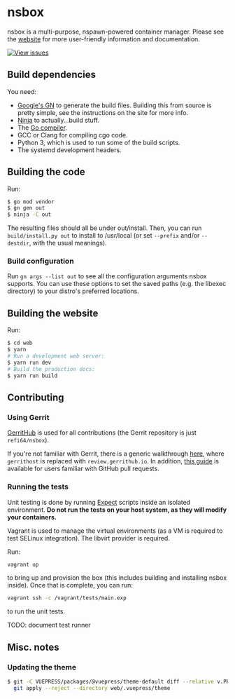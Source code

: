 # nsbox

nsbox is a multi-purpose, nspawn-powered container manager. Please see the
[website](https://nsbox.dev) for more user-friendly information and documentation.

[![View issues](https://img.shields.io/badge/issues-here-yellow)](https://ora.pm/project/211667/kanban)

## Build dependencies

You need:

- [Google's GN](https://gn.googlesource.com/gn) to generate the build files. Building this
  from source is pretty simple, see the instructions on the site for more info.
- [Ninja](https://ninja-build.org/) to actually...build stuff.
- The [Go compiler](http://golang.org).
- GCC or Clang for compiling cgo code.
- Python 3, which is used to run some of the build scripts.
- The systemd development headers.

## Building the code

Run:

```bash
$ go mod vendor
$ gn gen out
$ ninja -C out
```

The resulting files should all be under out/install. Then, you can run
`build/install.py out` to install to /usr/local (or set `--prefix` and/or `--destdir`, with the
usual meanings).

### Build configuration

Run `gn args --list out` to see all the configuration arguments nsbox supports. You can use
these options to set the saved paths (e.g. the libexec directory) to your distro's preferred
locations.

## Building the website

Run:

```bash
$ cd web
$ yarn
# Run a development web server:
$ yarn run dev
# Build the production docs:
$ yarn run build
```

## Contributing

### Using Gerrit

[GerritHub](http://gerrithub.io) is used for all contributions (the Gerrit repository is just `refi64/nsbox`).

If you're not familiar with Gerrit, there is a generic walkthrough
[here](https://gerrit-review.googlesource.com/Documentation/intro-gerrit-walkthrough.html),
where `gerrithost` is replaced with `review.gerrithub.io`. In addition,
[this guide](https://gerrit-review.googlesource.com/Documentation/intro-gerrit-walkthrough-github.html)
is available for users familiar with GitHub pull requests.

### Running the tests

Unit testing is done by running [Expect](https://www.tcl.tk/man/expect5.31/expect.1.html) scripts inside
an isolated environment. **Do not run the tests on your host system, as they will modify your containers.**

Vagrant is used to manage the virtual environments (as a VM is required to test SELinux integration).
The libvirt provider is required.

Run:

```bash
vagrant up
```

to bring up and provision the box (this includes building and installing nsbox inside). Once that is complete,
you can run:

```bash
vagrant ssh -c /vagrant/tests/main.exp
```

to run the unit tests.

TODO: document test runner

## Misc. notes

### Updating the theme

```bash
$ git -C VUEPRESS/packages/@vuepress/theme-default diff --relative v.PREV ':(exclude)__tests__' |\
  git apply --reject --directory web/.vuepress/theme
```
